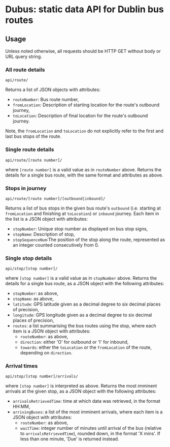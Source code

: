 # Dubus: static data API for Dublin bus routes #
## Usage ##

Unless noted otherwise, all requests should be HTTP GET without body or URL query string.

### All route details ###
    api/route/
Returns a list of JSON objects with attributes:
- `routeNumber`: Bus route number,
- `fromLocation`: Description of starting location for the route's outbound journey,
- `toLocation`: Description of final location for the route's outbound journey.

Note, the `fromLocation` and `toLocation` do not explicitly refer to the first and last bus stops of the route.

### Single route details ###
    api/route/[route number]/
where `[route number]` is a valid value as in `routeNumber` above. Returns the details for a single bus route, with the same format and attributes as above.

### Stops in journey ###
    api/route/[route number]/[outbound|inbound]/
Returns a list of bus stops in the given bus route's `outbound` (i.e. starting at `fromLocation` and finishing at `toLocation`) or `inbound` journey. Each item in the list is a JSON object with attributes:
- `stopNumber`: Unique stop number as displayed on bus stop signs,
- `stopName`: Description of stop,
- `stopSequenceNum`:The position of the stop along the route, represented as an integer counted consecutively from 0.

### Single stop details ###
    api/stop/[stop number]/
where `[stop number]` is a valid value as in `stopNumber` above. Returns the details for a single bus route, as a JSON object with the following attributes:
- `stopNumber`: as above,
- `stopName`: as above,
- `latitude`: GPS latitude given as a decimal degree to six decimal places of precision,
- `longitude`: GPS longitude given as a decimal degree to six decimal places of precision,
- `routes`: a list summarising the bus routes using the stop, where each item is a JSON object with attributes:
    - `routeNumber`: as above,
    - `direction`: either 'O' for outbound or 'I' for inbound,
    - `towards`: either the `toLocation` or the `fromLocation` of the route, depending on `direction`. 

### Arrival times ###
    api/stop/[stop number]/arrivals/
where `[stop number]` is interpreted as above. Returns the most imminent arrivals at the given stop, as a JSON object with the following attributes:
- `arrivalsRetrievedTime`: time at which data was retrieved, in the format HH:MM,
- `arrivingBuses`: a list of the most imminent arrivals, where each item is a JSON object with attributes:
    - `routeNumber`: as above,
    - `waitTime`: integer number of minutes until arrival of the bus (relative to `arrivalsRetrievedTime`), rounded down, in the format 'X mins'. If less than one minute, 'Due' is returned instead.